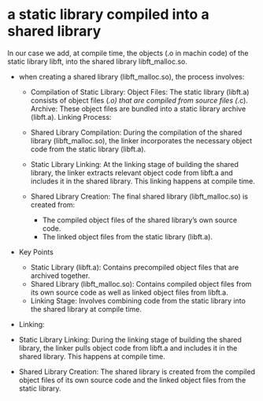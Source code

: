 # a static library compiled into a shared library
In our case we add, at compile time, the objects (.o in machin code) of the static library libft, into the shared library libft_malloc.so.

- when creating a shared library (libft_malloc.so), the process involves:

    - Compilation of Static Library:
    Object Files: The static library (libft.a) consists of object files (*.o) that are compiled from source files (*.c).
    Archive: These object files are bundled into a static library archive (libft.a).
    Linking Process:

    - Shared Library Compilation: During the compilation of the shared library (libft_malloc.so), the linker incorporates the necessary object code from the static library (libft.a).
    - Static Library Linking: At the linking stage of building the shared library, the linker extracts relevant object code from libft.a and includes it in the shared library. This linking happens at compile time.
    - Shared Library Creation: The final shared library (libft_malloc.so) is created from:
        - The compiled object files of the shared library’s own source code.
        - The linked object files from the static library (libft.a).
- Key Points
    - Static Library (libft.a): Contains precompiled object files that are archived together.
    - Shared Library (libft_malloc.so): Contains compiled object files from its own source code as well as linked object files from libft.a.
    - Linking Stage: Involves combining code from the static library into the shared library at compile time.

- Linking:
- Static Library Linking: During the linking stage of building the shared library, the linker pulls object code from libft.a and includes it in the shared library. This happens at compile time.
- Shared Library Creation: The shared library is created from the compiled object files of its own source code and the linked object files from the static library.